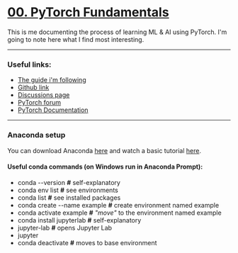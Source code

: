 # [00. PyTorch Fundamentals](https://www.learnpytorch.io/00_pytorch_fundamentals/)
This is me documenting the process of learning ML & AI using PyTorch. I'm going to note here what I find most interesting.

---------------- 

### Useful links:
- [The guide i'm following](https://colab.research.google.com/github/mrdbourke/pytorch-deep-learning/blob/main/00_pytorch_fundamentals.ipynb) 
- [Github link ](https://github.com/mrdbourke/pytorch-deep-learning)
- [Discussions page](https://github.com/mrdbourke/pytorch-deep-learning/discussions)
- [PyTorch forum](https://discuss.pytorch.org/)
- [PyTorch Documentation](https://pytorch.org/docs/stable/)

-------------------
### Anaconda setup
You can download Anaconda [here](https://www.anaconda.com/download) and watch a basic tutorial [here](https://freelearning.anaconda.cloud/get-started-with-anaconda).

#### Useful conda commands (on Windows run in Anaconda Prompt):
- conda --version **#** self-explanatory
- conda env list **#** see environments
- conda list **#** see installed packages
- conda create --name example **#** create environment named example
- conda activate example **#** *"move"* to the environment named example
- conda install jupyterlab **#** self-explanatory
- jupyter-lab **#** opens Jupyter Lab
- jupyter 
- conda deactivate **#** moves to base environment
<!--stackedit_data:
eyJoaXN0b3J5IjpbLTg1MDM1MDQ5NiwtMjEzOTg4NjgwLC0xMj
I1MTI3MjU3LDE3NDYxMTk2MDQsMjEyODYwNDEzOCw2MjgxMjc0
OSw1NTkyNjE2OTgsLTYzMTcwODkwNywtMTYzODQyNTE1NF19
-->